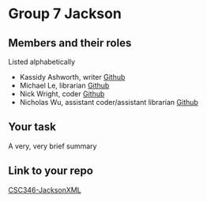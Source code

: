 # Group 7 Jackson

## Members and their roles

Listed alphabetically

* Kassidy Ashworth, writer [Github](https://github.com/kashworth2)
* Michael Le,  librarian [Github](https://github.com/mhuynhle-web)
* Nick Wright, coder [Github](https://github.com/nwright7)
* Nicholas Wu, assistant coder/assistant librarian [Github](https://github.com/Haoqin96)

## Your task

A very, very brief summary

## Link to your repo

[CSC346-JacksonXML](https://github.com/Haoqin96/CSC346-JacksonXML)
